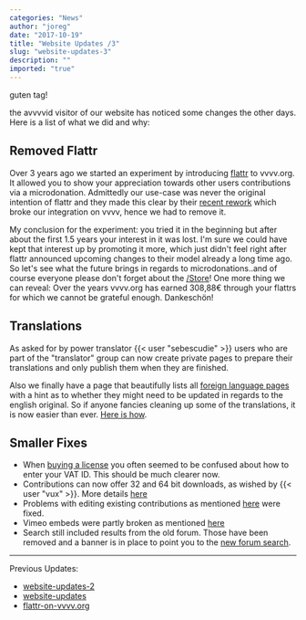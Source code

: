 ```yaml
---
categories: "News"
author: "joreg"
date: "2017-10-19"
title: "Website Updates /3"
slug: "website-updates-3"
description: ""
imported: "true"
---
```



guten tag!

the avvvvid visitor of our website has noticed some changes the other days. Here is a list of what we did and why:

## Removed Flattr
Over 3 years ago we started an experiment by introducing [flattr](/blog/2014/flattr-on-vvvv.org) to vvvv.org. It allowed you to show your appreciation towards other users contributions via a microdonation. Admittedly our use-case was never the original intention of flattr and they made this clear by their [recent rework]([https://blog.flattr.net/2017/10/the-flattr-relaunch-what-to-expect) which broke our integration on vvvv, hence we had to remove it.

My conclusion for the experiment: you tried it in the beginning but after about the first 1.5 years your interest in it was lost. I'm sure we could have kept that interest up by promoting it more, which just didn't feel right after flattr announced upcoming changes to their model already a long time ago. So let's see what the future brings in regards to microdonations..and of course everyone please don't forget about the [/Store](https://store.vvvv.org/)! One more thing we can reveal: Over the years vvvv.org has earned 308,88€ through your flattrs for which we cannot be grateful enough. Dankeschön!

## Translations
As asked for by power translator {{< user "sebescudie" >}} users who are part of the "translator" group can now create private pages to prepare their translations and only publish them when they are finished. 

Also we finally have a page that beautifully lists all [foreign language pages](https://vvvv.org/404) with a hint as to whether they might need to be updated in regards to the english original. So if anyone fancies cleaning up some of the translations, it is now easier than ever. [Here is how](https://vvvv.org/404).

## Smaller Fixes
* When [buying a license](https://store.vvvv.org/) you often seemed to be confused about how to enter your VAT ID. This should be much clearer now.
* Contributions can now offer 32 and 64 bit downloads, as wished by {{< user "vux" >}}. More details [here](https://discourse.vvvv.org/t/contribution-section-download/15082/3) 
* Problems with editing existing contributions as mentioned [here](https://discourse.vvvv.org/t/editing-contributions-doesnt-work-without-new-upload/15360) were fixed.
* Vimeo embeds were partly broken as mentioned [here](https://discourse.vvvv.org/t/vimeo-embed-in-gallery)
* Search still included results from the old forum. Those have been removed and a banner is in place to point you to the [new forum search](https://discourse.vvvv.org/search).

---

Previous Updates:
* [website-updates-2](/blog/2015/website-updates-2)
* [website-updates](/blog/2014/website-updates)
* [flattr-on-vvvv.org](/blog/2014/flattr-on-vvvv.org)